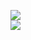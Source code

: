 [![](https://img.shields.io/badge/Made%20With-Github%20Spray-lightgrey.svg?style=for-the-badge&logo=github)](https://github.com/Annihil/github-spray#14999)  
[![](https://i.imgur.com/2DrTn0Z.gif)](https://github.com/Annihil/github-spray)